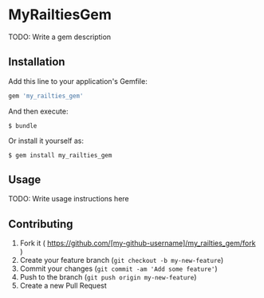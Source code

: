 # MyRailtiesGem

TODO: Write a gem description

## Installation

Add this line to your application's Gemfile:

```ruby
gem 'my_railties_gem'
```

And then execute:

    $ bundle

Or install it yourself as:

    $ gem install my_railties_gem

## Usage

TODO: Write usage instructions here

## Contributing

1. Fork it ( https://github.com/[my-github-username]/my_railties_gem/fork )
2. Create your feature branch (`git checkout -b my-new-feature`)
3. Commit your changes (`git commit -am 'Add some feature'`)
4. Push to the branch (`git push origin my-new-feature`)
5. Create a new Pull Request
